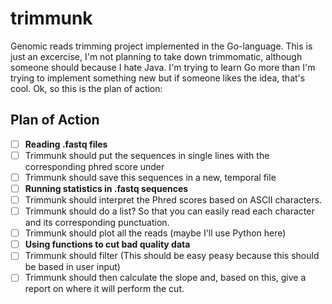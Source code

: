 # trimmunk
Genomic reads trimming project implemented in the Go-language. This is just an excercise, I'm not planning to take down trimmomatic, although someone should because I hate Java. I'm trying to learn Go more than I'm trying to implement something new but if someone likes the idea, that's cool. Ok, so this is the plan of action:

## Plan of Action
- [ ] **Reading .fastq files**
- [ ] Trimmunk should put the sequences in single lines with the corresponding phred score under
- [ ] Trimmunk should save this sequences in a new, temporal file
- [ ] **Running statistics in .fastq sequences**
- [ ] Trimmunk should interpret the Phred scores based on ASCII characters.
- [ ] Trimmunk should do a list? So that you can easily read each character and its corresponding punctuation.
- [ ] Trimmunk should plot all the reads (maybe I'll use Python here)
- [ ] **Using functions to cut bad quality data**
- [ ] Trimmunk should filter (This should be easy peasy because this should be based in user input)
- [ ] Trimmunk should then calculate the slope and, based on this, give a report on where it will perform the cut.
